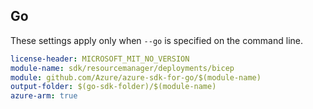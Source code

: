 ## Go

These settings apply only when `--go` is specified on the command line.


``` yaml $(go) && $(track2)
license-header: MICROSOFT_MIT_NO_VERSION
module-name: sdk/resourcemanager/deployments/bicep
module: github.com/Azure/azure-sdk-for-go/$(module-name)
output-folder: $(go-sdk-folder)/$(module-name)
azure-arm: true
```
